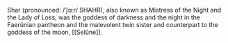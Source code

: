 Shar (pronounced: /ˈʃɑːr/ SHAHR), also known as Mistress of the Night and the Lady of Loss, was the goddess of darkness and the night in the Faerûnian pantheon and the malevolent twin sister and counterpart to the goddess of the moon, [[Selûne]].